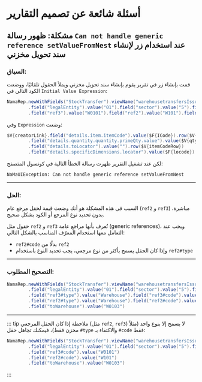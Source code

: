 <rtl>

# أسئلة شائعة عن تصميم التقارير

## مشكلة: ظهور رسالة `Can not handle generic reference setValueFromNest` عند استخدام زر لإنشاء سند تحويل مخزني

### السياق:

قمت بإنشاء زر في تقرير يقوم بإنشاء سند تحويل مخزني ويملأ الحقول تلقائيًا، ووضعت الكود التالي في `Initial Value Expression`:

```groovy
NamaRep.newWithFields("StockTransfer").viewName("warehousetransfersIssue").field("term").value("Stock Transfer 01")
        .field("legalEntity").value("01").field("sector").value("5").field("branch").value("W101").field("warehouse").value("W0109")
        .field("ref3").value("W0101").field("ref2").value("W101").field("toWarehouse").value("W0103")
```

وفي `Expression` وضعت:

```groovy
$V{creatorLink}.field("details.item.itemCode").value($F{ICode}).row($V{itemCodeRow})
        .field("details.quantity.quantity.primeQty.value").value($V{qty}).row($V{itemCodeRow})
        .field("details.toLocator").value("").row($V{itemCodeRow})
        .field("details.specificDimensions.locator").value($F{locode}).row($V{itemCodeRow})
```

لكن عند تشغيل التقرير ظهرت رسالة الخطأ التالية في كونسول المتصفح:

```
NaMaUIException: Can not handle generic reference setValueFromNest
```

---

### الحل:

السبب في هذه المشكلة هو أنك وضعت قيمة لحقل مرجع عام (`ref2` و `ref3`) مباشرة، بدون تحديد نوع المرجع أو الكود بشكل صحيح.

حقول مثل `ref2` و `ref3` تُعرف بأنها مراجع عامة (generic references)، ويجب عند التعامل معها استخدام المعرّف المناسب بالشكل التالي:

* `ref2#code` بدلًا من `ref2`
* وإذا كان الحقل يسمح بأكثر من نوع مرجعي، يجب تحديد النوع باستخدام `ref2#type`

---

### التصحيح المطلوب:

```groovy
NamaRep.newWithFields("StockTransfer").viewName("warehousetransfersIssue").field("term").value("Stock Transfer 01")
        .field("legalEntity").value("01").field("sector").value("5").field("branch").value("W101").field("warehouse").value("W0109")
        .field("ref3#type").value("Warehouse").field("ref3#code").value("W0101")
        .field("ref2#type").value("Warehouse").field("ref2#code").value("W101")
        .field("toWarehouse").value("W0103")
```

---

::: tip ملاحظة
إذا كان الحقل المرجعي (مثل `ref2`, `ref3`) لا يسمح إلا بنوع واحد (مثلاً مخزن فقط)، فيمكنك تجاهل حقل `#type` والاكتفاء بـ `#code` فقط:

```groovy
NamaRep.newWithFields("StockTransfer").viewName("warehousetransfersIssue").field("term").value("Stock Transfer 01")
        .field("legalEntity").value("01").field("sector").value("5").field("branch").value("W101").field("warehouse").value("W0109")
        .field("ref3#code").value("W0101")
        .field("ref2#code").value("W101")
        .field("toWarehouse").value("W0103")
```

:::

</rtl>
